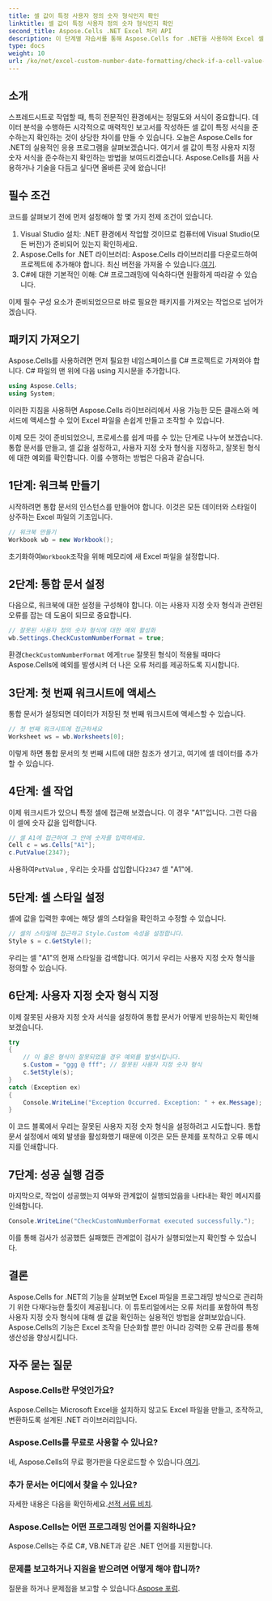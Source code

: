 ```yaml
---
title: 셀 값이 특정 사용자 정의 숫자 형식인지 확인
linktitle: 셀 값이 특정 사용자 정의 숫자 형식인지 확인
second_title: Aspose.Cells .NET Excel 처리 API
description: 이 단계별 자습서를 통해 Aspose.Cells for .NET을 사용하여 Excel 셀 값을 사용자 지정 숫자 형식과 비교하는 방법을 알아보세요.
type: docs
weight: 10
url: /ko/net/excel-custom-number-date-formatting/check-if-a-cell-value-is-in-a-specific-custom-number-format/
---
```

## 소개

스프레드시트로 작업할 때, 특히 전문적인 환경에서는 정밀도와 서식이 중요합니다. 데이터 분석을 수행하든 시각적으로 매력적인 보고서를 작성하든 셀 값이 특정 서식을 준수하는지 확인하는 것이 상당한 차이를 만들 수 있습니다. 오늘은 Aspose.Cells for .NET의 실용적인 응용 프로그램을 살펴보겠습니다. 여기서 셀 값이 특정 사용자 지정 숫자 서식을 준수하는지 확인하는 방법을 보여드리겠습니다. Aspose.Cells를 처음 사용하거나 기술을 다듬고 싶다면 올바른 곳에 왔습니다!

## 필수 조건

코드를 살펴보기 전에 먼저 설정해야 할 몇 가지 전제 조건이 있습니다.

1. Visual Studio 설치: .NET 환경에서 작업할 것이므로 컴퓨터에 Visual Studio(모든 버전)가 준비되어 있는지 확인하세요.
2.  Aspose.Cells for .NET 라이브러리: Aspose.Cells 라이브러리를 다운로드하여 프로젝트에 추가해야 합니다. 최신 버전을 가져올 수 있습니다.[여기](https://releases.aspose.com/cells/net/).
3. C#에 대한 기본적인 이해: C# 프로그래밍에 익숙하다면 원활하게 따라갈 수 있습니다.

이제 필수 구성 요소가 준비되었으므로 바로 필요한 패키지를 가져오는 작업으로 넘어가겠습니다.

## 패키지 가져오기

Aspose.Cells를 사용하려면 먼저 필요한 네임스페이스를 C# 프로젝트로 가져와야 합니다. C# 파일의 맨 위에 다음 using 지시문을 추가합니다.

```csharp
using Aspose.Cells;
using System;
```

이러한 지침을 사용하면 Aspose.Cells 라이브러리에서 사용 가능한 모든 클래스와 메서드에 액세스할 수 있어 Excel 파일을 손쉽게 만들고 조작할 수 있습니다.

이제 모든 것이 준비되었으니, 프로세스를 쉽게 따를 수 있는 단계로 나누어 보겠습니다. 통합 문서를 만들고, 셀 값을 설정하고, 사용자 지정 숫자 형식을 지정하고, 잘못된 형식에 대한 예외를 확인합니다. 이를 수행하는 방법은 다음과 같습니다.

## 1단계: 워크북 만들기

시작하려면 통합 문서의 인스턴스를 만들어야 합니다. 이것은 모든 데이터와 스타일이 상주하는 Excel 파일의 기초입니다.

```csharp
// 워크북 만들기
Workbook wb = new Workbook();
```

 초기화하여`Workbook`조작을 위해 메모리에 새 Excel 파일을 설정합니다.

## 2단계: 통합 문서 설정

다음으로, 워크북에 대한 설정을 구성해야 합니다. 이는 사용자 지정 숫자 형식과 관련된 오류를 잡는 데 도움이 되므로 중요합니다.

```csharp
// 잘못된 사용자 정의 숫자 형식에 대한 예외 활성화
wb.Settings.CheckCustomNumberFormat = true;
```

 환경`CheckCustomNumberFormat` 에게`true` 잘못된 형식이 적용될 때마다 Aspose.Cells에 예외를 발생시켜 더 나은 오류 처리를 제공하도록 지시합니다.

## 3단계: 첫 번째 워크시트에 액세스

통합 문서가 설정되면 데이터가 저장된 첫 번째 워크시트에 액세스할 수 있습니다.

```csharp
// 첫 번째 워크시트에 접근하세요
Worksheet ws = wb.Worksheets[0];
```

이렇게 하면 통합 문서의 첫 번째 시트에 대한 참조가 생기고, 여기에 셀 데이터를 추가할 수 있습니다.

## 4단계: 셀 작업

이제 워크시트가 있으니 특정 셀에 접근해 보겠습니다. 이 경우 "A1"입니다. 그런 다음 이 셀에 숫자 값을 입력합니다.

```csharp
// 셀 A1에 접근하여 그 안에 숫자를 입력하세요.
Cell c = ws.Cells["A1"];
c.PutValue(2347);
```

 사용하여`PutValue` , 우리는 숫자를 삽입합니다`2347` 셀 "A1"에. 

## 5단계: 셀 스타일 설정

셀에 값을 입력한 후에는 해당 셀의 스타일을 확인하고 수정할 수 있습니다.

```csharp
// 셀의 스타일에 접근하고 Style.Custom 속성을 설정합니다.
Style s = c.GetStyle();
```

우리는 셀 "A1"의 현재 스타일을 검색합니다. 여기서 우리는 사용자 지정 숫자 형식을 정의할 수 있습니다.

## 6단계: 사용자 지정 숫자 형식 지정

이제 잘못된 사용자 지정 숫자 서식을 설정하여 통합 문서가 어떻게 반응하는지 확인해 보겠습니다.

```csharp
try
{
    // 이 줄은 형식이 잘못되었을 경우 예외를 발생시킵니다.
    s.Custom = "ggg @ fff"; // 잘못된 사용자 지정 숫자 형식
    c.SetStyle(s);
}
catch (Exception ex)
{
    Console.WriteLine("Exception Occurred. Exception: " + ex.Message);
}
```

이 코드 블록에서 우리는 잘못된 사용자 지정 숫자 형식을 설정하려고 시도합니다. 통합 문서 설정에서 예외 발생을 활성화했기 때문에 이것은 모든 문제를 포착하고 오류 메시지를 인쇄합니다.

## 7단계: 성공 실행 검증

마지막으로, 작업이 성공했는지 여부와 관계없이 실행되었음을 나타내는 확인 메시지를 인쇄합니다.

```csharp
Console.WriteLine("CheckCustomNumberFormat executed successfully.");
```

이를 통해 검사가 성공했든 실패했든 관계없이 검사가 실행되었는지 확인할 수 있습니다.

## 결론

Aspose.Cells for .NET의 기능을 살펴보면 Excel 파일을 프로그래밍 방식으로 관리하기 위한 다재다능한 툴킷이 제공됩니다. 이 튜토리얼에서는 오류 처리를 포함하여 특정 사용자 지정 숫자 형식에 대해 셀 값을 확인하는 실용적인 방법을 살펴보았습니다. Aspose.Cells의 기능은 Excel 조작을 단순화할 뿐만 아니라 강력한 오류 관리를 통해 생산성을 향상시킵니다.

## 자주 묻는 질문

### Aspose.Cells란 무엇인가요?
Aspose.Cells는 Microsoft Excel을 설치하지 않고도 Excel 파일을 만들고, 조작하고, 변환하도록 설계된 .NET 라이브러리입니다.

### Aspose.Cells를 무료로 사용할 수 있나요?
 네, Aspose.Cells의 무료 평가판을 다운로드할 수 있습니다.[여기](https://releases.aspose.com/).

### 추가 문서는 어디에서 찾을 수 있나요?
 자세한 내용은 다음을 확인하세요.[선적 서류 비치](https://reference.aspose.com/cells/net/).

### Aspose.Cells는 어떤 프로그래밍 언어를 지원하나요?
Aspose.Cells는 주로 C#, VB.NET과 같은 .NET 언어를 지원합니다.

### 문제를 보고하거나 지원을 받으려면 어떻게 해야 합니까?
 질문을 하거나 문제점을 보고할 수 있습니다.[Aspose 포럼](https://forum.aspose.com/c/cells/9).